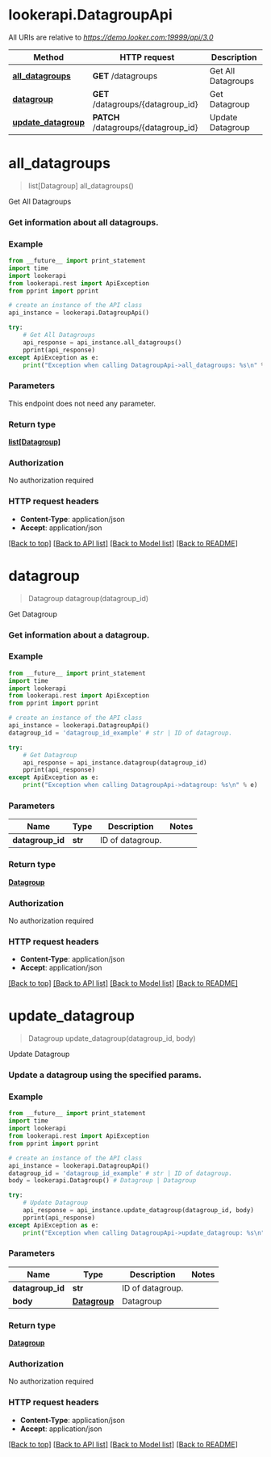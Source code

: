 # lookerapi.DatagroupApi

All URIs are relative to *https://demo.looker.com:19999/api/3.0*

Method | HTTP request | Description
------------- | ------------- | -------------
[**all_datagroups**](DatagroupApi.md#all_datagroups) | **GET** /datagroups | Get All Datagroups
[**datagroup**](DatagroupApi.md#datagroup) | **GET** /datagroups/{datagroup_id} | Get Datagroup
[**update_datagroup**](DatagroupApi.md#update_datagroup) | **PATCH** /datagroups/{datagroup_id} | Update Datagroup


# **all_datagroups**
> list[Datagroup] all_datagroups()

Get All Datagroups

### Get information about all datagroups. 

### Example 
```python
from __future__ import print_statement
import time
import lookerapi
from lookerapi.rest import ApiException
from pprint import pprint

# create an instance of the API class
api_instance = lookerapi.DatagroupApi()

try: 
    # Get All Datagroups
    api_response = api_instance.all_datagroups()
    pprint(api_response)
except ApiException as e:
    print("Exception when calling DatagroupApi->all_datagroups: %s\n" % e)
```

### Parameters
This endpoint does not need any parameter.

### Return type

[**list[Datagroup]**](Datagroup.md)

### Authorization

No authorization required

### HTTP request headers

 - **Content-Type**: application/json
 - **Accept**: application/json

[[Back to top]](#) [[Back to API list]](../README.md#documentation-for-api-endpoints) [[Back to Model list]](../README.md#documentation-for-models) [[Back to README]](../README.md)

# **datagroup**
> Datagroup datagroup(datagroup_id)

Get Datagroup

### Get information about a datagroup. 

### Example 
```python
from __future__ import print_statement
import time
import lookerapi
from lookerapi.rest import ApiException
from pprint import pprint

# create an instance of the API class
api_instance = lookerapi.DatagroupApi()
datagroup_id = 'datagroup_id_example' # str | ID of datagroup.

try: 
    # Get Datagroup
    api_response = api_instance.datagroup(datagroup_id)
    pprint(api_response)
except ApiException as e:
    print("Exception when calling DatagroupApi->datagroup: %s\n" % e)
```

### Parameters

Name | Type | Description  | Notes
------------- | ------------- | ------------- | -------------
 **datagroup_id** | **str**| ID of datagroup. | 

### Return type

[**Datagroup**](Datagroup.md)

### Authorization

No authorization required

### HTTP request headers

 - **Content-Type**: application/json
 - **Accept**: application/json

[[Back to top]](#) [[Back to API list]](../README.md#documentation-for-api-endpoints) [[Back to Model list]](../README.md#documentation-for-models) [[Back to README]](../README.md)

# **update_datagroup**
> Datagroup update_datagroup(datagroup_id, body)

Update Datagroup

### Update a datagroup using the specified params. 

### Example 
```python
from __future__ import print_statement
import time
import lookerapi
from lookerapi.rest import ApiException
from pprint import pprint

# create an instance of the API class
api_instance = lookerapi.DatagroupApi()
datagroup_id = 'datagroup_id_example' # str | ID of datagroup.
body = lookerapi.Datagroup() # Datagroup | Datagroup

try: 
    # Update Datagroup
    api_response = api_instance.update_datagroup(datagroup_id, body)
    pprint(api_response)
except ApiException as e:
    print("Exception when calling DatagroupApi->update_datagroup: %s\n" % e)
```

### Parameters

Name | Type | Description  | Notes
------------- | ------------- | ------------- | -------------
 **datagroup_id** | **str**| ID of datagroup. | 
 **body** | [**Datagroup**](Datagroup.md)| Datagroup | 

### Return type

[**Datagroup**](Datagroup.md)

### Authorization

No authorization required

### HTTP request headers

 - **Content-Type**: application/json
 - **Accept**: application/json

[[Back to top]](#) [[Back to API list]](../README.md#documentation-for-api-endpoints) [[Back to Model list]](../README.md#documentation-for-models) [[Back to README]](../README.md)

